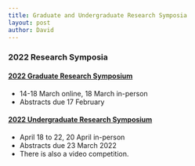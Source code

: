 ```yaml
---
title: Graduate and Undergraduate Research Symposia  
layout: post
author: David
---
```

### 2022 Research Symposia
#### [2022 Graduate Research Symposium](https://www.duq.edu/research/student-research/graduate-symposium)  
- 14-18 March online, 18 March in-person  
- Abstracts due 17 February  

#### [2022 Undergraduate Research Symposium](https://www.duq.edu/research/student-research/urss)  
- April 18 to 22, 20 April in-person  
- Abstracts due 23 March 2022  
- There is also a video competition.  
